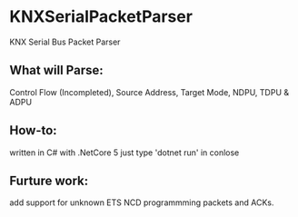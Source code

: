 # KNXSerialPacketParser

KNX Serial Bus Packet Parser

## What will Parse:
Control Flow (Incompleted), Source Address, Target Mode, NDPU, TDPU & ADPU 

## How-to:
written in C# with .NetCore 5
just type 'dotnet run' in conlose

## Furture work:
add support for unknown ETS NCD programmming packets and ACKs.
